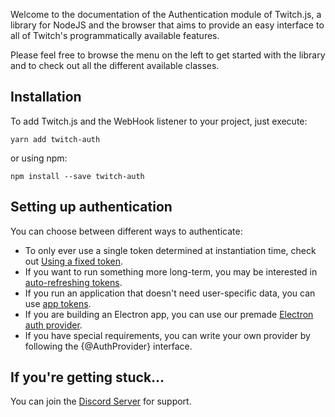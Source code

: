 Welcome to the documentation of the Authentication module of Twitch.js, a library for NodeJS and the browser that aims to provide an easy interface
to all of Twitch's programmatically available features.

Please feel free to browse the menu on the left to get started with the library and to check out all the different available classes.

## Installation

To add Twitch.js and the WebHook listener to your project, just execute:

	yarn add twitch-auth

or using npm:

	npm install --save twitch-auth

## Setting up authentication

You can choose between different ways to authenticate:

- To only ever use a single token determined at instantiation time, check out [Using a fixed token](/twitch-auth/docs/providers/static).
- If you want to run something more long-term, you may be interested in [auto-refreshing tokens](/twitch-auth/docs/providers/refreshable).
- If you run an application that doesn't need user-specific data, you can use [app tokens](/twitch-auth/docs/providers/client-credentials).
- If you are building an Electron app, you can use our premade [Electron auth provider](/twitch-auth/docs/providers/electron).
- If you have special requirements, you can write your own provider by following the {@AuthProvider} interface.

## If you're getting stuck...

You can join the [Discord Server](https://discord.gg/b9ZqMfz) for support.
